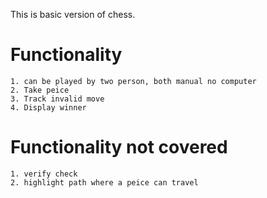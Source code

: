 This is basic version of chess.
# Functionality
    1. can be played by two person, both manual no computer
    2. Take peice
    3. Track invalid move
    4. Display winner

# Functionality not covered
    1. verify check
    2. highlight path where a peice can travel